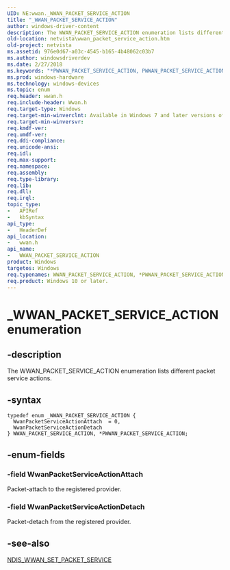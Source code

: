 ```yaml
---
UID: NE:wwan._WWAN_PACKET_SERVICE_ACTION
title: "_WWAN_PACKET_SERVICE_ACTION"
author: windows-driver-content
description: The WWAN_PACKET_SERVICE_ACTION enumeration lists different packet service actions.
old-location: netvista\wwan_packet_service_action.htm
old-project: netvista
ms.assetid: 976e0d67-a03c-4545-b165-4b48062c03b7
ms.author: windowsdriverdev
ms.date: 2/27/2018
ms.keywords: "*PWWAN_PACKET_SERVICE_ACTION, PWWAN_PACKET_SERVICE_ACTION, PWWAN_PACKET_SERVICE_ACTION enumeration pointer [Network Drivers Starting with Windows Vista], WWAN_PACKET_SERVICE_ACTION, WWAN_PACKET_SERVICE_ACTION enumeration [Network Drivers Starting with Windows Vista], WwanPacketServiceActionAttach, WwanPacketServiceActionDetach, WwanRef_6ab5ff1d-9b6c-4018-8d3b-7753ebca12e4.xml, _WWAN_PACKET_SERVICE_ACTION, netvista.wwan_packet_service_action, wwan/PWWAN_PACKET_SERVICE_ACTION, wwan/WWAN_PACKET_SERVICE_ACTION, wwan/WwanPacketServiceActionAttach, wwan/WwanPacketServiceActionDetach"
ms.prod: windows-hardware
ms.technology: windows-devices
ms.topic: enum
req.header: wwan.h
req.include-header: Wwan.h
req.target-type: Windows
req.target-min-winverclnt: Available in Windows 7 and later versions of Windows.
req.target-min-winversvr: 
req.kmdf-ver: 
req.umdf-ver: 
req.ddi-compliance: 
req.unicode-ansi: 
req.idl: 
req.max-support: 
req.namespace: 
req.assembly: 
req.type-library: 
req.lib: 
req.dll: 
req.irql: 
topic_type:
-	APIRef
-	kbSyntax
api_type:
-	HeaderDef
api_location:
-	wwan.h
api_name:
-	WWAN_PACKET_SERVICE_ACTION
product: Windows
targetos: Windows
req.typenames: WWAN_PACKET_SERVICE_ACTION, *PWWAN_PACKET_SERVICE_ACTION
req.product: Windows 10 or later.
---
```


# _WWAN_PACKET_SERVICE_ACTION enumeration


## -description


The WWAN_PACKET_SERVICE_ACTION enumeration lists different packet service actions.


## -syntax


````
typedef enum _WWAN_PACKET_SERVICE_ACTION { 
  WwanPacketServiceActionAttach  = 0,
  WwanPacketServiceActionDetach
} WWAN_PACKET_SERVICE_ACTION, *PWWAN_PACKET_SERVICE_ACTION;
````


## -enum-fields




### -field WwanPacketServiceActionAttach

Packet-attach to the registered provider.


### -field WwanPacketServiceActionDetach

Packet-detach from the registered provider.


## -see-also

<a href="..\ndiswwan\ns-ndiswwan-_ndis_wwan_set_packet_service.md">NDIS_WWAN_SET_PACKET_SERVICE</a>



 

 


